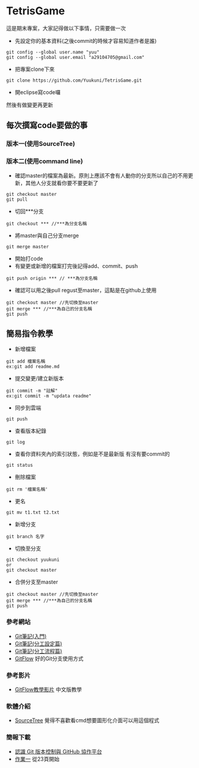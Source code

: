 ﻿# TetrisGame
這是期末專案，大家記得做以下事情，只需要做一次
 * 先設定你的基本資料(之後commit的時候才容易知道作者是誰)
 ```
 git config --global user.name "yuu"
 git config --global user.email "a29104705@gmail.com"
 ```

 * 把專案clone下來
 ```
 git clone https://github.com/Yuukuni/TetrisGame.git
 ```
 * 開eclipse寫code囉

然後有做變更再更新

## 每次撰寫code要做的事

 ### 版本一(使用SourceTree)

 ### 版本二(使用command line)

 * 確認master的檔案為最新。原則上應該不會有人動你的分支所以自己的不用更新，其他人分支就看你要不要更新了
 ```
 git checkout master
 git pull
 ```
 * 切回***分支
 ```
 git checkout *** //***為分支名稱
 ```
 * 將master與自己分支merge
 ```
 git merge master
 ```
 * 開始打code
 * 有變更或新增的檔案打完後記得add、commit、push
 ```
 git push origin *** // ***為分支名稱
 ```
 * 確認可以用之後pull regust至master，這點是在github上使用
 ```
 git checkout master //先切換至master
 git merge *** //***為自己的分支名稱
 git push
 ```

## 簡易指令教學

 * 新增檔案
 ```
 git add 檔案名稱
 ex:git add readme.md
 ```
 * 提交變更/建立新版本
 ```
 git commit -m "註解"
 ex:git commit -m "updata readme"
 ```
 * 同步到雲端
 ```
 git push
 ```
 * 查看版本紀錄
 ```
 git log
 ```
 * 查看你資料夾內的索引狀態，例如是不是最新版 有沒有要commit的
 ```
 git status
 ```
 * 刪除檔案
 ```
 git rm '檔案名稱'
 ```
 * 更名
 ```
 git mv t1.txt t2.txt
 ```
 * 新增分支
 ```
 git branch 名字
 ```
 * 切換至分支
 ```
 git checkout yuukuni
 or
 git checkout master
 ```
 * 合併分支至master
  ```
 git checkout master //先切換至master
 git merge *** //***為自己的分支名稱
 git push
 ```

### 參考網站
 * [Git筆記(入門)](http://tech-marsw.logdown.com/blog/2013/08/16/git-notes-github)
 * [Git筆記(分工設定篇)](http://tech-marsw.logdown.com/blog/2013/08/17/git-notes-github-n-person-cooperation-settings)
 * [Git筆記(分工流程篇)](http://tech-marsw.logdown.com/blog/2013/08/18/git-notes-cooperation-flow)
 * [GitFlow](https://medium.com/kuma%E8%80%81%E5%B8%AB%E7%9A%84%E8%BB%9F%E9%AB%94%E5%B7%A5%E7%A8%8B%E6%95%99%E5%AE%A4/%E5%9F%BA%E7%A4%8E-git-flow-%E5%B7%A5%E4%BD%9C%E6%B3%95-fa50b1dddc4f) 好的Git分支使用方式

### 參考影片
 * [GitFlow教學影片](https://www.youtube.com/watch?v=zXlta66thZY) 中文版教學

### 軟體介紹
 * [SourceTree](https://www.inote.tw/sourcetree) 覺得不喜歡看cmd想要圖形化介面可以用這個程式

### 簡報下載
 * [認識 Git 版本控制與 GitHub 協作平台](https://drive.google.com/file/d/1caR1ty-_kZa_WMDj_zSuuHKRredeBKeu/view?usp=sharing)
 * [作業一](https://drive.google.com/file/d/1K0BYNfRRoR_pIvOe3WNeIc40L8rtl6R8/view?usp=sharing) 從23頁開始
[]()